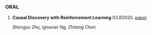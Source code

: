 ### ORAL
1. **Causal Discovery with Reinforcement Learning** ICLR2020. [paper](https://openreview.net/forum?id=S1g2skStPB)

    *Shengyu Zhu, Ignavier Ng, Zhitang Chen*
